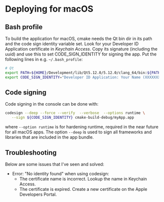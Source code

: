 # Deploying for macOS


## Bash profile

To build the application for macOS, cmake needs the Qt bin dir in its path and the code sign identity variable set. 
Look for your Developer ID Application certificate in _Keychain Access_. Copy its signature (including the uuid) and 
use this to set CODE_SIGN_IDENTITY for signing the app. Put the following lines in e.g. `~/.bash_profile`:

```bash
# Qt
export PATH=${HOME}/Development/lib/Qt5.12.0/5.12.0/clang_64/bin:${PATH}
export CODE_SIGN_IDENTITY="Developer ID Application: Your Name (XXXXXXXXXX)"
```


## Code signing

Code signing in the console can be done with:

```bash
codesign --deep --force --verify  --verbose  --options runtime \
   --sign ${CODE_SIGN_IDENTITY} cmake-build-debug/myApp.app
```

where `--option runtime` is for hardening runtime, required in the near future for all macOS apps. The option `--deep`
is used to sign all frameworks and libraries that are included in the app bundle.


## Troubleshooting

Below are some issues that I've seen and solved:

 - Error: "No identity found" when using codesign:
    - The certificate name is incorrect. Lookup the name in Keychain Access.
    - The certificate is expired. Create a new certificate on the Apple Developers Portal.
 